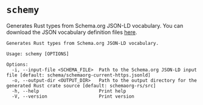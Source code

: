 # `schemy`

Generates Rust types from Schema.org JSON-LD vocabulary. You can download the JSON vocabulary definition files [here](https://schema.org/docs/developers.html#defs).

```
Generates Rust types from Schema.org JSON-LD vocabulary.

Usage: schemy [OPTIONS]

Options:
  -i, --input-file <SCHEMA_FILE>  Path to the Schema.org JSON-LD input file [default: schema/schemaorg-current-https.jsonld]
  -o, --output-dir <OUTPUT_DIR>   Path to the output directory for the generated Rust crate source [default: schemaorg-rs/src]
  -h, --help                      Print help
  -V, --version                   Print version
```
